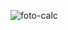 ![foto-calc](https://user-images.githubusercontent.com/49838170/151676375-62fda8bf-a29c-491c-961d-716ffc58d36a.jpg)
